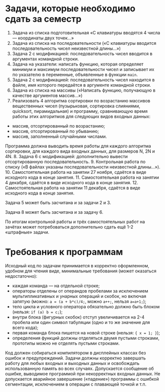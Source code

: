 # Задачи, которые необходимо сдать за семестр

1. Задача из списка подготовительная «С клавиатуры вводятся 4 числа — координаты двух точек...»
2. Задача из списка на последовательности («С клавиатуры вводится последовательность чисел неизвестной длины...»)
3. Задача 2 с модификацией: последовательность чисел вводится в аргументах командной строки.
4. Задача на указатели: написать функцию, которая определяет минимум и максимум последовательности чисел и записывает их по указателю в переменные, объявленные в функции `main`.
5. Задача 2 с модификацией: последовательность чисел находится в файле, имя которого передаётся в аргументе командной строки.
6. Задача из списка на массивы («Написать функцию, получающую в качестве аргументов массив...»)
7. Реализовать 4 алгоритма сортировки по возрастанию массивов вещественных чисел (пузырьковая, сортировка слияниями, quicksort, пирамидальная) и программу, сравнивающую время работы этих алгоритмов для следующих видов входных данных:

- массив, отсортированный по возрастанию;
- массив, отсортированный по убыванию;
- массив, заполненный случайными числами.

Программа должна выводить время работы для каждого алгоритма сортировки, для каждого вида входных данных, для размеров N, 2N и 4N.
8. Задача 6 с модификацией: дополнительно вывести отсортированную последовательность. 
9. Контрольная работа по списку («В файлах указаны последовательности неизвестной длины...»).
10. Самостоятельная работа на занятии 27 ноября, сдаётся в виде исходного кода в конце занятия.
11. Самостоятельная работа на занятии 4 декабря, сдаётся в виде исходного кода в конце занятия.
12. Самостоятельная работа на занятии 11 декабря, сдаётся в виде исходного кода в конце занятия.

Задача 5 может быть засчитана и за задачи 2 и 3.

Задача 8 может быть засчитана и за задачу 6.

По итогам контрольной работы и трёх самостоятельных работ на зачётах может потребоваться дополнительно сдать ещё 1-2 «штрафные» задачи.

# Требования к программам

Исходный код по задачам принимается в корректно оформленном, удобном для чтения виде, минимальные требования (может оказаться недостаточно):

- каждая команда — на отдельной строке;
- операторы отделены от операндов пробелами за исключением мультипликативных и унарных операций и скобок, но включая запятую (можно: `a = (a + b*c)/4;`, можно `a++;`, нельзя `a=a+1;`);
- тело цикла и условного оператора обязательно должно быть блоком (нельзя: `if (a) b = c;`);
- внутри блока (фигурных скобок) отступ увеличивается на 2-4 пробела или один символ табуляции (одно и то же значение для всего кода);
- первая команда блока пишется на новой строке (нельзя: `{ x = 1; }`);
- определения функций должны отделяться двумя пустыми строками, прототипы можно не отделять пустыми строками.

Код должен собираться компилятором в дисплейных классах без ошибок и предупреждений. Задачи должны корректно завершать работу для любых входных и выходных данных и освобождать использованную память во всех случаях. Допускается сообщение об ошибке, выводимое программой при некорректных входных данных. Не допускается аварийное завершение («падение») программы с ошибкой сегментации, исключением в операции с плавающей точкой и т.п.
